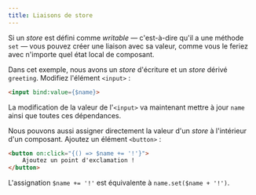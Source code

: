 ```yaml
---
title: Liaisons de store
---
```


Si un <span class="vo">_store_</span> est défini comme <span class="vo">_writable_</span> — c'est-à-dire qu'il a une méthode `set` — vous pouvez créer une liaison avec sa valeur, comme vous le feriez avec n'importe quel état local de composant.

Dans cet exemple, nous avons un <span class="vo">_store_</span> d'écriture et un <span class="vo">_store_</span> dérivé `greeting`. Modifiez l'élément `<input>` :

```html
<input bind:value={$name}>
```

La modification de la valeur de l'`<input>` va maintenant mettre à jour `name` ainsi que toutes ces dépendances.

Nous pouvons aussi assigner directement la valeur d'un <span class="vo">_store_</span> à l'intérieur d'un composant. Ajoutez un élément `<button>` :

```html
<button on:click="{() => $name += '!'}">
	Ajoutez un point d'exclamation !
</button>
```

L'assignation `$name += '!'` est équivalente à `name.set($name + '!')`.
